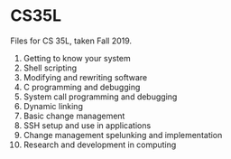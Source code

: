 # CS35L


Files for CS 35L, taken Fall 2019.

1. Getting to know your system
2. Shell scripting
3. Modifying and rewriting software
4. C programming and debugging
5. System call programming and debugging
6. Dynamic linking
7. Basic change management
8. SSH setup and use in applications
9. Change management spelunking and implementation
10. Research and development in computing